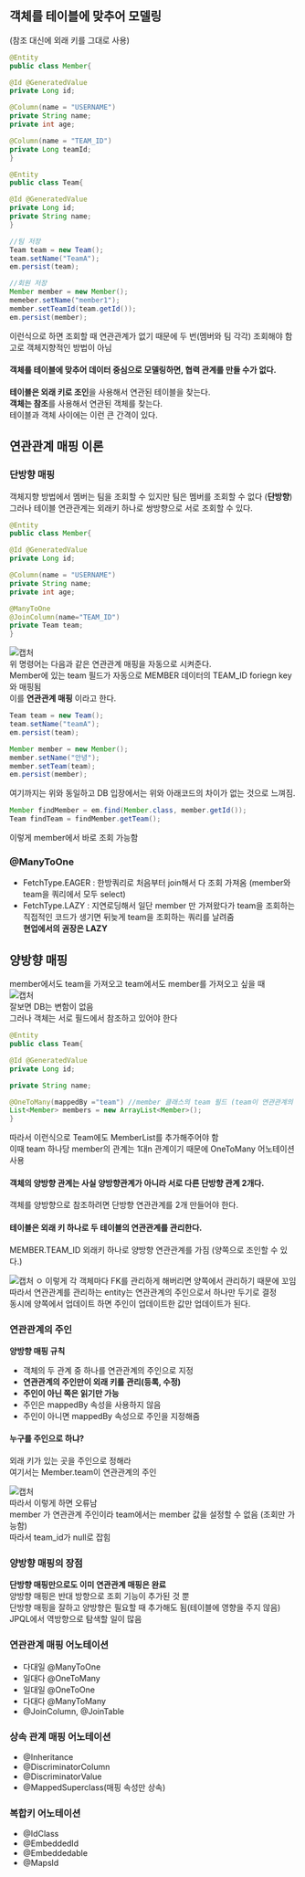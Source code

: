 ## 객체를 테이블에 맞추어 모델링
(참조 대신에 외래 키를 그대로 사용)             
```java
@Entity
public class Member{

@Id @GeneratedValue
private Long id;

@Column(name = "USERNAME")
private String name;
private int age;

@Column(name = "TEAM_ID")
private Long teamId;
}

@Entity
public class Team{

@Id @GeneratedValue
private Long id;
private String name;
}
```
```java
//팀 저장
Team team = new Team();
team.setName("TeamA");
em.persist(team);

//회원 저장
Member member = new Member();
memeber.setName("member1");
member.setTeamId(team.getId());
em.persist(member);
```
이런식으로 하면 조회할 때 연관관계가 없기 때문에 두 번(멤버와 팀 각각) 조회해야 함          
고로 객체지향적인 방법이 아님         
#### 객체를 테이블에 맞추어 데이터 중심으로 모델링하면, 협력 관계를 만들 수가 없다. 
**테이블은 외래 키로 조인**을 사용해서 연관된 테이블을 찾는다.           
**객체는 참조**를 사용해서 연관된 객체를 찾는다.         
테이블과 객체 사이에는 이런 큰 간격이 있다.             

## 연관관계 매핑 이론 
### 단방향 매핑 
객체지향 방법에서 멤버는 팀을 조회할 수 있지만 팀은 멤버를 조회할 수 없다 (**단방향**)         
그러나 테이블 연관관계는 외래키 하나로 쌍방향으로 서로 조회할 수 있다. 
```java
@Entity
public class Member{

@Id @GeneratedValue
private Long id;

@Column(name = "USERNAME")
private String name;
private int age;

@ManyToOne
@JoinColumn(name="TEAM_ID")
private Team team;
}
```
![캡처](https://user-images.githubusercontent.com/84822464/130460707-9adc80f9-3034-4f48-8f00-dc2b533e204e.PNG)                   
위 명령어는 다음과 같은 연관관계 매핑을 자동으로 시켜준다.          
Member에 있는 team 필드가 자동으로 MEMBER 데이터의 TEAM_ID foriegn key와 매핑됨              
이를 **연관관계 매핑** 이라고 한다.        
```java
Team team = new Team();
team.setName("teamA");
em.persist(team);

Member member = new Member();
member.setName("안녕");
member.setTeam(team);
em.persist(member);

```
여기까지는 위와 동일하고 DB 입장에서는 위와 아래코드의 차이가 없는 것으로 느껴짐.           

```java
Member findMember = em.find(Member.class, member.getId());
Team findTeam = findMember.getTeam();
```
이렇게 member에서 바로 조회 가능함              

### @ManyToOne
* FetchType.EAGER : 한방쿼리로 처음부터 join해서 다 조회 가져옴 (member와 team을 쿼리에서 모두 select)           
* FetchType.LAZY :  지연로딩해서 일단 member 만 가져왔다가 team을 조회하는 직접적인 코드가 생기면 뒤늦게 team을 조회하는 쿼리를 날려줌          
**현업에서의 권장은 LAZY**            

## 양방향 매핑 
member에서도 team을 가져오고 team에서도 member를 가져오고 싶을 때              
![캡처](https://user-images.githubusercontent.com/84822464/130462661-844c8b49-1e4d-45f7-ae57-5cdae1d6fa34.PNG)            
잘보면 DB는 변함이 없음        
그러나 객체는 서로 필드에서 참조하고 있어야 한다             
```java
@Entity
public class Team{

@Id @GeneratedValue
private Long id;

private String name;

@OneToMany(mappedBy ="team") //member 클래스의 team 필드 (team이 연관관계의 주인)
List<Member> members = new ArrayList<Member>();
}
```
따라서 이런식으로 Team에도 MemberList를 추가해주어야 함          
이때 team 하나당 member의 관계는 1대n 관계이기 때문에 OneToMany 어노테이션 사용            

 
#### 객체의 양방향 관계는 사실 양방향관계가 아니라 서로 다른 단방향 관계 2개다. 
객체를 양방향으로 참조하려면 단방향 연관관계를 2개 만들어야 한다.      
#### 테이블은 외래 키 하나로 두 테이블의 연관관계를 관리한다. 
MEMBER.TEAM_ID 외래키 하나로 양방향 연관관계를 가짐 (양쪽으로 조인할 수 있다.)           

![캡처](https://user-images.githubusercontent.com/84822464/130467563-ba4dd304-2839-4938-beb3-9fdd537b0f5e.PNG)              ㅇ
이렇게 각 객체마다 FK를 관리하게 해버리면 양쪽에서 관리하기 때문에 꼬임           
따라서 연관관계를 관리하는 entity는 연관관계의 주인으로서 하나만 두기로 결정               
동시에 양쪽에서 업데이트 하면 주인이 업데이트한 값만 업데이트가 된다.            

### 연관관계의 주인
**양방향 매핑 규칙**              
 - 객체의 두 관계 중 하나를 연관관계의 주인으로 지정           
 - **연관관계의 주인만이 외래 키를 관리(등록, 수정)**           
 - **주인이 아닌 쪽은 읽기만 가능**            
 - 주인은 mappedBy 속성을 사용하지 않음           
 - 주인이 아니면 mappedBy 속성으로 주인을 지정해줌              

#### 누구를 주인으로 하냐?
외래 키가 있는 곳을 주인으로 정해라             
여기서는 Member.team이 연관관계의 주인           

![캡처](https://user-images.githubusercontent.com/84822464/130469368-eb6aa924-0010-47a7-8783-ac734604ad3d.PNG)                  
따라서 이렇게 하면 오류남        
member 가 연관관계 주인이라 team에서는 member 값을 설정할 수 없음 (조회만 가능함)            
따라서 team_id가 null로 잡힘             

### 양방향 매핑의 장점
**단방향 매핑만으로도 이미 연관관계 매핑은 완료**          
양방향 매핑은 반대 방향으로 조회 기능이 추가된 것 뿐           
단방향 매핑을 잘하고 양방향은 필요할 때 추가해도 됨(테이블에 영향을 주지 않음)          
JPQL에서 역방향으로 탐색할 일이 많음        

### 연관관계 매핑 어노테이션
- 다대일 @ManyToOne          
- 일대다 @OneToMany            
- 일대일 @OneToOne        
- 다대다 @ManyToMany           
- @JoinColumn, @JoinTable          

### 상속 관계 매핑 어노테이션
 - @Inheritance              
 - @DiscriminatorColumn                  
 - @DiscriminatorValue                 
 - @MappedSuperclass(매핑 속성만 상속)             

### 복합키 어노테이션
 - @IdClass        
 - @EmbeddedId          
 - @Embeddedable        
 - @Mapsld          

